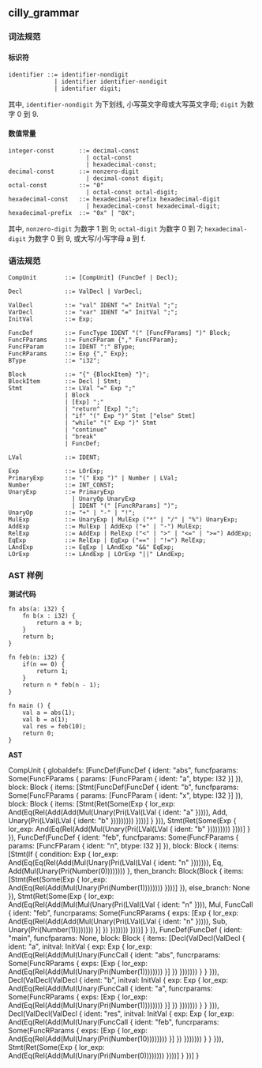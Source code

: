 ## cilly_grammar

### 词法规范

#### 标识符 

```
identifier ::= identifier-nondigit
             | identifier identifier-nondigit
             | identifier digit;
```

其中, `identifier-nondigit` 为下划线, 小写英文字母或大写英文字母; `digit` 为数字 0 到 9.

#### 数值常量

```
integer-const       ::= decimal-const
                      | octal-const
                      | hexadecimal-const;
decimal-const       ::= nonzero-digit
                      | decimal-const digit;
octal-const         ::= "0"
                      | octal-const octal-digit;
hexadecimal-const   ::= hexadecimal-prefix hexadecimal-digit
                      | hexadecimal-const hexadecimal-digit;
hexadecimal-prefix  ::= "0x" | "0X";
```

其中, `nonzero-digit` 为数字 1 到 9; `octal-digit` 为数字 0 到 7; `hexadecimal-digit` 为数字 0 到 9, 或大写/小写字母 a 到 f.

### 语法规范

```
CompUnit        ::= [CompUnit] (FuncDef | Decl);

Decl            ::= ValDecl | VarDecl;

ValDecl         ::= "val" IDENT "=" InitVal ";";
VarDecl         ::= "var" IDENT "=" InitVal ";";
InitVal         ::= Exp;

FuncDef         ::= FuncType IDENT "(" [FuncFParams] ")" Block;
FuncFParams     ::= FuncFParam {"," FuncFParam};
FuncFParam      ::= IDENT ":" BType;
FuncRParams     ::= Exp {"," Exp};
BType           ::= "i32";

Block           ::= "{" {BlockItem} "}";
BlockItem       ::= Decl | Stmt;
Stmt            ::= LVal "=" Exp ";"
                | Block
                | [Exp] ";"
                | "return" [Exp] ";";
                | "if" "(" Exp ")" Stmt ["else" Stmt]
                | "while" "(" Exp ")" Stmt
                | "continue"
                | "break"
                | FuncDef;

LVal            ::= IDENT;
    
Exp             ::= LOrExp;
PrimaryExp      ::= "(" Exp ")" | Number | LVal;
Number          ::= INT_CONST;
UnaryExp        ::= PrimaryExp
                  | UnaryOp UnaryExp
                  | IDENT "(" [FuncRParams] ")"; 
UnaryOp         ::= "+" | "-" | "!";
MulExp          ::= UnaryExp | MulExp ("*" | "/" | "%") UnaryExp;
AddExp          ::= MulExp | AddExp ("+" | "-") MulExp;
RelExp          ::= AddExp | RelExp ("<" | ">" | "<=" | ">=") AddExp;
EqExp           ::= RelExp | EqExp ("==" | "!=") RelExp;
LAndExp         ::= EqExp | LAndExp "&&" EqExp;
LOrExp          ::= LAndExp | LOrExp "||" LAndExp;

```

### AST 样例

**测试代码**

```
fn abs(a: i32) {
    fn b(x : i32) {
        return a + b;
    }
    return b;
}

fn feb(n: i32) {
    if(n == 0) {
        return 1;
    }
    return n * feb(n - 1);
}

fn main () {
    val a = abs(1);
    val b = a(1);
    val res = feb(10);
    return 0;
}
```

**AST**

CompUnit { globaldefs: [FuncDef(FuncDef { ident: "abs", funcfparams: Some(FuncFParams { params: [FuncFParam { ident: "a", btype: I32 }] }), block: Block { items: [Stmt(FuncDef(FuncDef { ident: "b", funcfparams: Some(FuncFParams { params: [FuncFParam { ident: "x", btype: I32 }] }), block: Block { items: [Stmt(Ret(Some(Exp { lor_exp: And(Eq(Rel(Add(Add(Mul(Unary(Pri(LVal(LVal { ident: "a" })))), Add, Unary(Pri(LVal(LVal { ident: "b" })))))))) })))] } })), Stmt(Ret(Some(Exp { lor_exp: And(Eq(Rel(Add(Mul(Unary(Pri(LVal(LVal { ident: "b" })))))))) })))] } }), FuncDef(FuncDef { ident: "feb", funcfparams: Some(FuncFParams { params: [FuncFParam { ident: "n", btype: I32 }] }), block: Block { items: [Stmt(If { condition: Exp { lor_exp: And(Eq(Eq(Rel(Add(Mul(Unary(Pri(LVal(LVal { ident: "n" })))))), Eq, Add(Mul(Unary(Pri(Number(0)))))))) }, then_branch: Block(Block { items: [Stmt(Ret(Some(Exp { lor_exp: And(Eq(Rel(Add(Mul(Unary(Pri(Number(1)))))))) })))] }), else_branch: None }), Stmt(Ret(Some(Exp { lor_exp: And(Eq(Rel(Add(Mul(Mul(Unary(Pri(LVal(LVal { ident: "n" }))), Mul, FuncCall { ident: "feb", funcrparams: Some(FuncRParams { exps: [Exp { lor_exp: And(Eq(Rel(Add(Add(Mul(Unary(Pri(LVal(LVal { ident: "n" })))), Sub, Unary(Pri(Number(1)))))))) }] }) })))))) })))] } }), FuncDef(FuncDef { ident: "main", funcfparams: None, block: Block { items: [Decl(ValDecl(ValDecl { ident: "a", initval: InitVal { exp: Exp { lor_exp: And(Eq(Rel(Add(Mul(Unary(FuncCall { ident: "abs", funcrparams: Some(FuncRParams { exps: [Exp { lor_exp: And(Eq(Rel(Add(Mul(Unary(Pri(Number(1)))))))) }] }) })))))) } } })), Decl(ValDecl(ValDecl { ident: "b", initval: InitVal { exp: Exp { lor_exp: And(Eq(Rel(Add(Mul(Unary(FuncCall { ident: "a", funcrparams: Some(FuncRParams { exps: [Exp { lor_exp: And(Eq(Rel(Add(Mul(Unary(Pri(Number(1)))))))) }] }) })))))) } } })), Decl(ValDecl(ValDecl { ident: "res", initval: InitVal { exp: Exp { lor_exp: And(Eq(Rel(Add(Mul(Unary(FuncCall { ident: "feb", funcrparams: Some(FuncRParams { exps: [Exp { lor_exp: And(Eq(Rel(Add(Mul(Unary(Pri(Number(10)))))))) }] }) })))))) } } })), Stmt(Ret(Some(Exp { lor_exp: And(Eq(Rel(Add(Mul(Unary(Pri(Number(0)))))))) })))] } })] }

